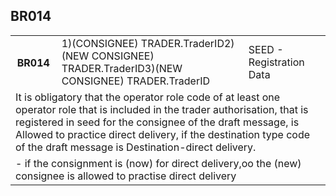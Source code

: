 ## BR014
<table>
 <tr>
  <th>
   BR014
  </th>
  <td>
   1)(CONSIGNEE) TRADER.TraderID2)(NEW CONSIGNEE) TRADER.TraderID3)(NEW CONSIGNEE) TRADER.TraderID
  </td>
  <td>
   SEED - Registration Data
  </td>
 </tr>
 <tr>
  <td colspan="3">
   It is obligatory that the operator role code of at least one operator role that is included in the trader authorisation, that is registered in seed for the consignee of the draft message, is Allowed to practice direct delivery, if the destination type code of the draft message is Destination-direct delivery.
  </td>
 </tr>
 <tr>
  <td colspan="3">
   - if the consignment is (now) for direct delivery,oo the (new) consignee is allowed to practise direct delivery
  </td>
 </tr>
</table>
